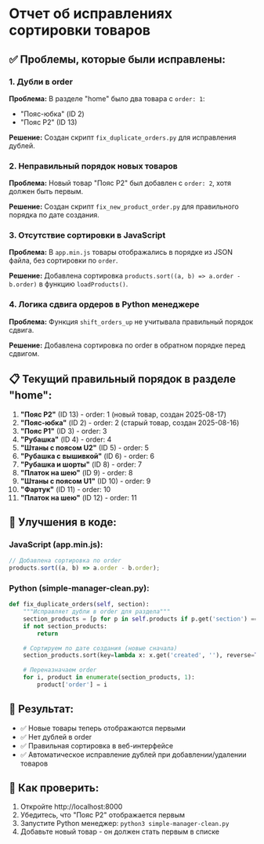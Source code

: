 # Отчет об исправлениях сортировки товаров

## ✅ Проблемы, которые были исправлены:

### 1. Дубли в order
**Проблема:** В разделе "home" было два товара с `order: 1`:
- "Пояс-юбка" (ID 2)
- "Пояс P2" (ID 13)

**Решение:** Создан скрипт `fix_duplicate_orders.py` для исправления дублей.

### 2. Неправильный порядок новых товаров
**Проблема:** Новый товар "Пояс P2" был добавлен с `order: 2`, хотя должен быть первым.

**Решение:** Создан скрипт `fix_new_product_order.py` для правильного порядка по дате создания.

### 3. Отсутствие сортировки в JavaScript
**Проблема:** В `app.min.js` товары отображались в порядке из JSON файла, без сортировки по `order`.

**Решение:** Добавлена сортировка `products.sort((a, b) => a.order - b.order)` в функцию `loadProducts()`.

### 4. Логика сдвига ордеров в Python менеджере
**Проблема:** Функция `shift_orders_up` не учитывала правильный порядок сдвига.

**Решение:** Добавлена сортировка по order в обратном порядке перед сдвигом.

## 📋 Текущий правильный порядок в разделе "home":

1. **"Пояс P2"** (ID 13) - order: 1 (новый товар, создан 2025-08-17)
2. **"Пояс-юбка"** (ID 2) - order: 2 (старый товар, создан 2025-08-16)
3. **"Пояс P1"** (ID 3) - order: 3
4. **"Рубашка"** (ID 4) - order: 4
5. **"Штаны с поясом U2"** (ID 5) - order: 5
6. **"Рубашка с вышивкой"** (ID 6) - order: 6
7. **"Рубашка и шорты"** (ID 8) - order: 7
8. **"Платок на шею"** (ID 9) - order: 8
9. **"Штаны с поясом U1"** (ID 10) - order: 9
10. **"Фартук"** (ID 11) - order: 10
11. **"Платок на шею"** (ID 12) - order: 11

## 🔧 Улучшения в коде:

### JavaScript (app.min.js):
```javascript
// Добавлена сортировка по order
products.sort((a, b) => a.order - b.order);
```

### Python (simple-manager-clean.py):
```python
def fix_duplicate_orders(self, section):
    """Исправляет дубли в order для раздела"""
    section_products = [p for p in self.products if p.get('section') == section]
    if not section_products:
        return
    
    # Сортируем по дате создания (новые сначала)
    section_products.sort(key=lambda x: x.get('created', ''), reverse=True)
    
    # Переназначаем order
    for i, product in enumerate(section_products, 1):
        product['order'] = i
```

## 🎯 Результат:
- ✅ Новые товары теперь отображаются первыми
- ✅ Нет дублей в order
- ✅ Правильная сортировка в веб-интерфейсе
- ✅ Автоматическое исправление дублей при добавлении/удалении товаров

## 🚀 Как проверить:
1. Откройте http://localhost:8000
2. Убедитесь, что "Пояс P2" отображается первым
3. Запустите Python менеджер: `python3 simple-manager-clean.py`
4. Добавьте новый товар - он должен стать первым в списке
